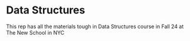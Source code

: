 # Data Structures
This rep has all the materials tough in Data Structures course in Fall 24 at The New School in NYC 
